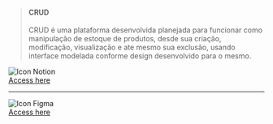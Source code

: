 >#### CRUD
> CRUD é uma plataforma desenvolvida planejada para funcionar como manipulação de estoque de produtos, desde sua criação, modificação, visualização e ate mesmo sua exclusão, usando interface modelada conforme design desenvolvido para o mesmo.

![Icon Notion](https://img.shields.io/badge/Notion-000000?style=for-the-badge&logo=notion&logoColor=white)\
[Access here](https://www.google.coms)

---

![Icon Figma](https://img.shields.io/badge/Figma-000000?style=for-the-badge&logo=figma&logoColor=white)\
[Access here](https://www.google.coms)